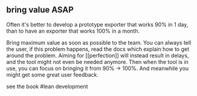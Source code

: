 ## bring value ASAP
Often it's better to develop a prototype exporter that works 90% in 1 day, 
than to have an exporter that works 100% in a month.

Bring maximum value as soon as possible to the team.
You can always tell the user, if this problem happens, read the docs which explain how to get around the problem. 
Aiming for [[perfection]] will instead result in delays, and the tool might not even be needed anymore.
Then when the tool is in use, you can focus on bringing it from 90% -> 100%.
And meanwhile you might get some great user feedback.

see the book #lean development